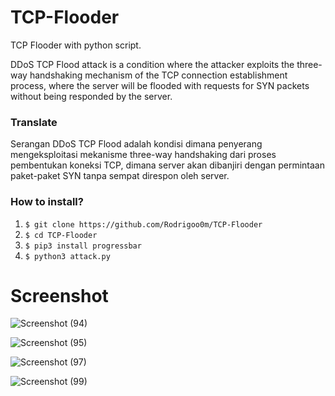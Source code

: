 # TCP-Flooder
TCP Flooder with python script.

DDoS TCP Flood attack is a condition where the attacker exploits the three-way handshaking mechanism of the TCP connection establishment process, where the server will be flooded with requests for SYN packets without being responded by the server.

### Translate 

Serangan DDoS TCP Flood adalah kondisi dimana penyerang mengeksploitasi mekanisme three-way handshaking dari proses pembentukan koneksi TCP, dimana server akan dibanjiri dengan permintaan paket-paket SYN tanpa sempat direspon oleh server.

### How to install?
1. ``$ git clone https://github.com/Rodrigoo0m/TCP-Flooder``
2. ``$ cd TCP-Flooder``
3. ``$ pip3 install progressbar``
4. ``$ python3 attack.py``

# Screenshot
![Screenshot (94)](https://user-images.githubusercontent.com/92700881/171971109-f277aa44-64eb-4e0e-936c-1a1768955a5e.png)



![Screenshot (95)](https://user-images.githubusercontent.com/92700881/171971099-1dfeca96-b94c-452c-9096-d3416c5ede87.png)



![Screenshot (97)](https://user-images.githubusercontent.com/92700881/171971103-d8947a6f-dced-48c8-9f64-e62e69dd35e6.png)



![Screenshot (99)](https://user-images.githubusercontent.com/92700881/171971383-c361b386-6dae-4a78-9904-8a4dafe02e53.png)

